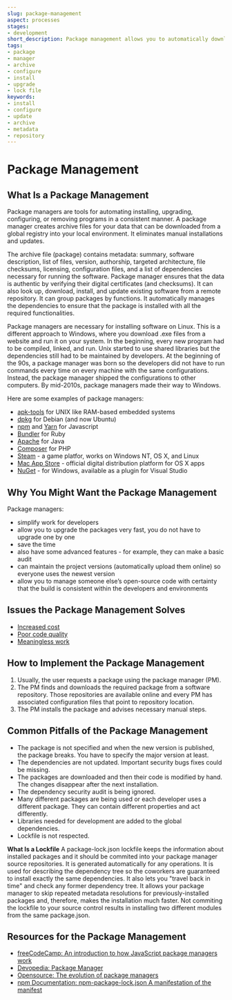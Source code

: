 ```yaml
---
slug: package-management
aspect: processes
stages:
- development
short_description: Package management allows you to automatically download, install, and update software using remote repositories and in a consistent manner. Package managers are software tools that eliminate maintaining the software manually.
tags:
- package
- manager
- archive
- configure
- install
- upgrade
- lock file
keywords:
- install
- configure
- update
- archive
- metadata
- repository
---
```


# Package Management

## What Is a Package Management

Package managers are tools for automating installing, upgrading, configuring, or removing programs in a consistent manner. A package manager creates archive files for your data that can be downloaded from a global registry into your local environment. It eliminates manual installations and updates.

The archive file (package) contains metadata: summary, software description, list of files, version, authorship, targeted architecture, file checksums, licensing, configuration files, and a list of dependencies necessary for running the software. Package manager ensures that the data is authentic by verifying their digital certificates (and checksums). It can also look up, download, install, and update existing software from a remote repository. It can group packages by functions. It automatically manages the dependencies to ensure that the package is installed with all the required functionalities.

Package managers are necessary for installing software on Linux. This is a different approach to Windows, where you download .exe files from a website and run it on your system. In the beginning, every new program had to be compiled, linked, and run. Unix started to use shared libraries but the dependencies still had to be maintained by developers. At the beginning of the 90s, a package manager was born so the developers did not have to run commands every time on every machine with the same configurations. Instead, the package manager shipped the configurations to other computers. By mid-2010s, package managers made their way to Windows.

Here are some examples of package managers:

- [apk-tools](http://apk-tools.sourceforge.net/) for UNIX like RAM-based embedded systems
- [dpkg](https://wiki.debian.org/Teams/Dpkg) for Debian (and now Ubuntu)
- [npm](https://en.wikipedia.org/wiki/Npm) and [Yarn](https://yarnpkg.com/lang/en/) for Javascript
- [Bundler](https://bundler.io/) for Ruby
- [Apache](https://maven.apache.org/) for Java
- [Composer](https://getcomposer.org/) for PHP
- [Steam](https://store.steampowered.com/) - a game platfor, works on Windows NT, OS X, and Linux
- [Mac App Store](https://www.apple.com/) - official digital distribution platform for OS X apps
- [NuGet](https://www.nuget.org/) - for Windows, available as a plugin for Visual Studio

## Why You Might Want the Package Management

Package managers:

- simplify work for developers
- allow you to upgrade the packages very fast, you do not have to upgrade one by one
- save the time
- also have some advanced features - for example, they can make a basic audit
- can maintain the project versions (automatically upload them online) so everyone uses the newest version
- allow you to manage someone else’s open-source code with certainty that the build is consistent within the developers and environments

## Issues the Package Management Solves

- [Increased cost](/issues/increased-cost)
- [Poor code quality](/issues/poor-code-quality)
- [Meaningless work](/issues/meaningless-work)

## How to Implement the Package Management

1. Usually, the user requests a package using the package manager (PM). 
2. The PM finds and downloads the required package from a software repository. Those repositories are available online and every PM has associated configuration files that point to repository location. 
3. The PM installs the package and advises necessary manual steps. 

## Common Pitfalls of the Package Management

- The package is not specified and when the new version is published, the package breaks. You have to specify the major version at least. 
- The dependencies are not updated. Important security bugs fixes could be missing. 
- The packages are downloaded and then their code is modified by hand. The changes disappear after the next installation. 
- The dependency security audit is being ignored. 
- Many different packages are being used or each developer uses a different package. They can contain different properties and act differently. 
- Libraries needed for development are added to the global dependencies. 
- Lockfile is not respected. 

**What Is a Lockfile**
 A package-lock.json lockfile keeps the information about installed packages and it should be commited into your package manager source repositories. It is generated automatically for any operations. It is used for describing the dependency tree so the coworkers are guaranteed to install exactly the same dependencies. It also lets you "travel back in time" and check any former dependency tree. It allows your package manager to skip repeated metadata resolutions for previously-installed packages and, therefore, makes the installation much faster. Not commiting the lockfile to your source control results in installing two different modules from the same package.json.

## Resources for the Package Management

- [freeCodeCamp: An introduction to how JavaScript package managers work](https://www.freecodecamp.org/news/javascript-package-managers-101-9afd926add0a/) 
- [Devopedia: Package Manager](https://devopedia.org/package-manager#Linode-2017) 
- [Opensource: The evolution of package managers](https://opensource.com/article/18/7/evolution-package-managers) 
- [npm Documentation: npm-package-lock.json
A manifestation of the manifest](https://docs.npmjs.com/files/package-lock.json)
